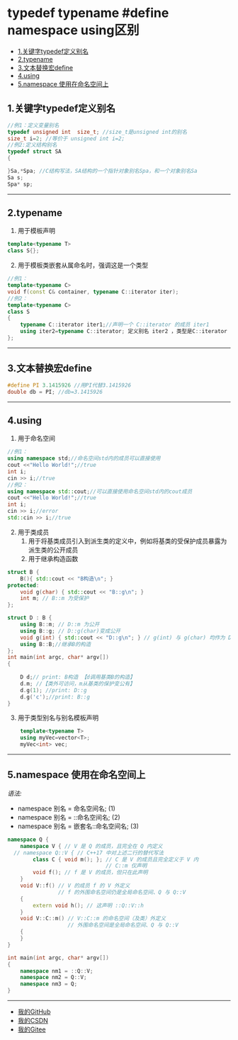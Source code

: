 # typedef typename #define namespace using区别
- [1.关键字typedef定义别名](#1.关键字typedef定义别名)
- [2.typename](#2.typename)
- [3.文本替换宏define](#3.文本替换宏define)
- [4.using](#4.using)
- [5.namespace&nbsp;使用在命名空间上](#5.namespace&nbsp;使用在命名空间上)

## 1.关键字typedef定义别名
```c++
//例1：定义变量别名
typedef unsigned int  size_t; //size_t是unsigned int的别名
size_t i=2; //等价于 unsigned int i=2;
//例2:定义结构别名
typedef struct SA
{

}Sa,*Spa; //C结构写法，SA结构的一个指针对象别名Spa，和一个对象别名Sa
Sa s;
Spa* sp;
```
-----------
## 2.typename
1. 用于模板声明
```c++
template<typename T>
class S{};
```
2. 用于模板类嵌套从属命名时，强调这是一个类型
```c++
//例1：
template<typename C>
void f(const C& container, typename C::iterator iter);
//例2：
template<typename C>
class S
{
    typename C::iterator iter1;//声明一个 C::iterator 的成员 iter1
    using iter2=typename C::iterator; 定义别名 iter2 ，类型是C::iterator
};
```
-----------
## 3.文本替换宏define
```c++
#define PI 3.1415926 //用PI代替3.1415926
double db = PI; //db=3.1415926
```
-----------
## 4.using
1. 用于命名空间
```c++
//例1：
using namespace std;//命名空间std内的成员可以直接使用
cout <<"Hello World!";//true
int i;
cin >> i;//true
//例2：
using namespace std::cout;//可以直接使用命名空间std内的cout成员
cout <<"Hello World!";//true
int i;
cin >> i;//error
std::cin >> i;//true
```
2. 用于类成员
   1. 用于将基类成员引入到派生类的定义中，例如将基类的受保护成员暴露为派生类的公开成员
   2. 用于继承构造函数
```c++
struct B {
	B(){ std::cout << "B构造\n"; }
protected:
	void g(char) { std::cout << "B::g\n"; }
	int m; // B::m 为受保护
};

struct D : B {
	using B::m; // D::m 为公开
	using B::g; // D::g(char)变成公开
	void g(int) { std::cout << "D::g\n"; } // g(int) 与 g(char) 均作为 D 成员可见
	using B::B;//继承B的构造
};
int main(int argc, char* argv[])
{
	
	D d;// print: B构造 【d调用基类B的构造】
	d.m; //【类外可访问，m从基类的保护变公有】
	d.g(1); //print: D::g 
	d.g('c');//print: B::g
}

```
3. 用于类型别名与别名模板声明 
```c++
	template<typename T>
	using myVec=vector<T>;
	myVec<int> vec;
```
--------
## 5.namespace 使用在命名空间上
*语法:*
* namespace 别名 = 命名空间名;	(1)	
* namespace 别名 = ::命名空间名;	(2)	
* namespace 别名 = 嵌套名::命名空间名;	(3)	

```c++
namespace Q {
	namespace V { // V 是 Q 的成员，且完全在 Q 内定义
  // namespace Q::V { // C++17 中对上述二行的替代写法
		class C { void m(); }; // C 是 V 的成员且完全定义于 V 内
							   // C::m 仅声明
		void f(); // f 是 V 的成员，但只在此声明
	}
	void V::f() // V 的成员 f 的 V 外定义
				// f 的外围命名空间仍是全局命名空间、Q 与 Q::V
	{
		extern void h(); // 这声明 ::Q::V::h
	}
	void V::C::m() // V::C::m 的命名空间（及类）外定义
				   // 外围命名空间是全局命名空间、Q 与 Q::V
	{
	}
}

int main(int argc, char* argv[])
{
	namespace nm1 = ::Q::V;
	namespace nm2 = Q::V;
	namespace nm3 = Q;
}
```
-----------------
- [我的GitHub](https://github.com/shuhaiwen "https://github.com/shuhaiwen") 
- [我的CSDN](https://blog.csdn.net/u014140383 "https://blog.csdn.net/u014140383")
- [我的Gitee](https://gitee.com/shuhaiwen "https://gitee.com/shuhaiwen")
